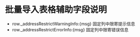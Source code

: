 # 批量导入表格辅助字段说明
  - row._addressRestrictWarningInfo:{msg}     固定列中限寄提示信息
  - row._addressRestrictErrorInfo:{msg}       固定列中限寄错误信息